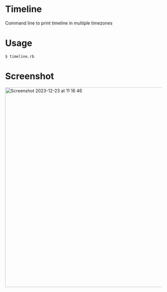 # Timeline
Command line to print timeline in multiple timezones

# Usage

```
$ timeline.rb
```

# Screenshot

<img width="640" alt="Screenshot 2023-12-23 at 11 16 46" src="https://github.com/narutaro/timeline/assets/4873581/bef10e93-f1cf-4d66-b3a7-3101999d9832">


